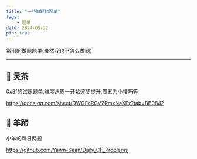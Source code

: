 ```yaml
---
title: "一些做题的题单"
tags:
    - 题单
date: 2024-05-22
pin: true
---
```


常用的做题题单(虽然我也不怎么做题)

---


## 🍵 灵茶

0x3f的试炼题单,难度从周一开始逐步提升,周五为小技巧等

https://docs.qq.com/sheet/DWGFoRGVZRmxNaXFz?tab=BB08J2

## 🐑 羊蹄

小羊的每日两题

https://github.com/Yawn-Sean/Daily_CF_Problems
